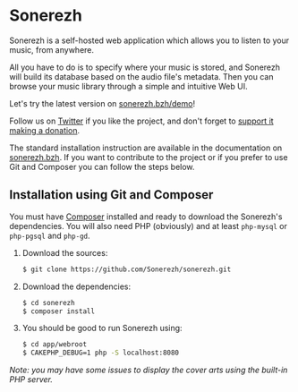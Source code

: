 # Sonerezh

Sonerezh is a self-hosted web application which allows you to listen to your
music, from anywhere.

All you have to do is to specify where your music is stored, and Sonerezh will
build its database based on the audio file's metadata. Then you can browse your
music library through a simple and intuitive Web UI.

Let's try the latest version on [sonerezh.bzh/demo]!

Follow us on [Twitter] if you like the project, and don't forget to [support it
making a donation].

The standard installation instruction are available in the documentation on
[sonerezh.bzh]. If you want to contribute to the project or if you prefer to use
Git and Composer you can follow the steps below.

## Installation using Git and Composer

You must have [Composer] installed and ready to download the Sonerezh's
dependencies. You will also need PHP (obviously) and at least ``php-mysql`` or
``php-pgsql`` and ``php-gd``.

1. Download the sources:

    ```sh
    $ git clone https://github.com/Sonerezh/sonerezh.git
    ```

2. Download the dependencies:

    ```sh
    $ cd sonerezh
    $ composer install
    ```

3. You should be good to run Sonerezh using:

    ```sh
    $ cd app/webroot
    $ CAKEPHP_DEBUG=1 php -S localhost:8080
    ```

_Note: you may have some issues to display the cover arts using the built-in PHP
server._

[sonerezh.bzh/demo]: https://www.sonerezh.bzh/demo/login
[Twitter]: https://twitter.com/snrzh
[support it making a donation]: https://www.sonerezh.bzh/donate
[sonerezh.bzh]: https://www.sonerezh.bzh
[Composer]: https://getcomposer.org/